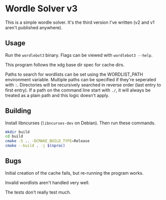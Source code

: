 Wordle Solver v3
================

This is a simple wordle solver. It's the third version I've written (v2 and v1
aren't published anywhere).

Usage
-----

Run the `wordlebot3` binary. Flags can be viewed with `wordlebot3 --help`.

This program follows the xdg base dir spec for cache dirs.

Paths to search for wordlists can be set using the WORDLIST\_PATH environment
variable. Multiple paths can be specified if they're seperated with `:`.
Directories will be recursively searched in reverse order (last entry to first
entry). If a path on the command line start with `./`, it will always be treated
as a plain path and this logic doesn't apply.

Building
--------

Install libncurses (`libncurses-dev` on Debian). Then run these commands.

```bash
mkdir build
cd build
cmake -S .. -DCMAKE_BUILD_TYPE=Release
cmake --build . -j $(nproc)
```

Bugs
----

Initial creation of the cache fails, but re-running the program works.

Invalid wordlists aren't handled very well.

The tests don't really test much.

